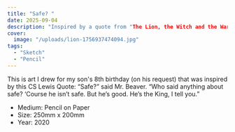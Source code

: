 ```yaml
---
title: "Safe? "
date: 2025-09-04
description: "Inspired by a quote from "The Lion, the Witch and the Wardrobe" by C.S. Lewis"
cover:
  image: "/uploads/lion-1756937474094.jpg"
tags:
  - "Sketch"
  - "Pencil"
---
```


This is art I drew for my son's 8th birthday (on his request) that was inspired by this CS Lewis Quote: 
“Safe?” said Mr. Beaver. “Who said anything about safe? ‘Course he isn’t safe. But he’s good. He’s the King, I tell you.”


- Medium: Pencil on Paper
- Size: 250mm x 200mm
- Year: 2020










